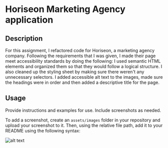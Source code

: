 # Horiseon Marketing Agency application

## Description

For this assignment, I refactored code for Horiseon, a marketing agency company. Following the requirements that I was given, I made their page meet accessibility standards by doing the following: 
I used semantic HTML  elements and organized them so that they would follow a logical structure. I also cleaned up the styling sheet by making sure there weren't any unnecessary selectors. 
I added accessible alt text to the images, made sure the headings were in order and then added a descriptive title for the page. 


## Usage

Provide instructions and examples for use. Include screenshots as needed.

To add a screenshot, create an `assets/images` folder in your repository and upload your screenshot to it. Then, using the relative file path, add it to your README using the following syntax:

![alt text](assets/images/screenshot.png)
